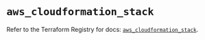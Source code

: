 # `aws_cloudformation_stack`

Refer to the Terraform Registry for docs: [`aws_cloudformation_stack`](https://registry.terraform.io/providers/hashicorp/aws/5.87.0/docs/resources/cloudformation_stack).
